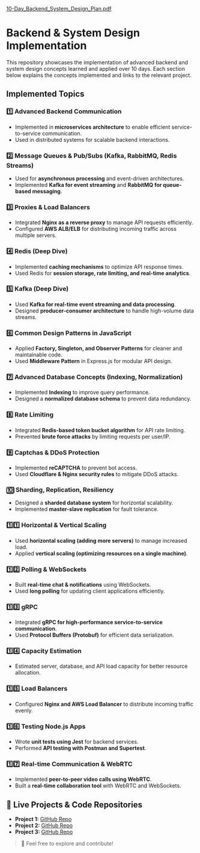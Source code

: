 [10-Day_Backend_System_Design_Plan.pdf](https://github.com/user-attachments/files/19041949/10-Day_Backend_System_Design_Plan.pdf)


#  Backend & System Design Implementation

This repository showcases the implementation of advanced backend and system design concepts learned and applied over 10 days. Each section below explains the concepts implemented and links to the relevant project.

## Implemented Topics

### 1️⃣ Advanced Backend Communication
- Implemented in **microservices architecture** to enable efficient service-to-service communication.
- Used in distributed systems for scalable backend interactions.

### 2️⃣ Message Queues & Pub/Subs (Kafka, RabbitMQ, Redis Streams)
- Used for **asynchronous processing** and event-driven architectures.
- Implemented **Kafka for event streaming** and **RabbitMQ for queue-based messaging**.

### 3️⃣ Proxies & Load Balancers
- Integrated **Nginx as a reverse proxy** to manage API requests efficiently.
- Configured **AWS ALB/ELB** for distributing incoming traffic across multiple servers.

### 4️⃣ Redis (Deep Dive)
- Implemented **caching mechanisms** to optimize API response times.
- Used Redis for **session storage, rate limiting, and real-time analytics**.

### 5️⃣ Kafka (Deep Dive)
- Used **Kafka for real-time event streaming and data processing**.
- Designed **producer-consumer architecture** to handle high-volume data streams.

### 6️⃣ Common Design Patterns in JavaScript
- Applied **Factory, Singleton, and Observer Patterns** for cleaner and maintainable code.
- Used **Middleware Pattern** in Express.js for modular API design.

### 7️⃣ Advanced Database Concepts (Indexing, Normalization)
- Implemented **Indexing** to improve query performance.
- Designed a **normalized database schema** to prevent data redundancy.

### 8️⃣ Rate Limiting
- Integrated **Redis-based token bucket algorithm** for API rate limiting.
- Prevented **brute force attacks** by limiting requests per user/IP.

### 9️⃣ Captchas & DDoS Protection
- Implemented **reCAPTCHA** to prevent bot access.
- Used **Cloudflare & Nginx security rules** to mitigate DDoS attacks.

### 🔟 Sharding, Replication, Resiliency
- Designed a **sharded database system** for horizontal scalability.
- Implemented **master-slave replication** for fault tolerance.

### 1️⃣1️⃣ Horizontal & Vertical Scaling
- Used **horizontal scaling (adding more servers)** to manage increased load.
- Applied **vertical scaling (optimizing resources on a single machine)**.

### 1️⃣2️⃣ Polling & WebSockets
- Built **real-time chat & notifications** using WebSockets.
- Used **long polling** for updating client applications efficiently.

### 1️⃣3️⃣ gRPC
- Integrated **gRPC for high-performance service-to-service communication**.
- Used **Protocol Buffers (Protobuf)** for efficient data serialization.

### 1️⃣4️⃣ Capacity Estimation
- Estimated server, database, and API load capacity for better resource allocation.

### 1️⃣5️⃣ Load Balancers
- Configured **Nginx and AWS Load Balancer** to distribute incoming traffic evenly.

### 1️⃣6️⃣ Testing Node.js Apps
- Wrote **unit tests using Jest** for backend services.
- Performed **API testing with Postman and Supertest**.

### 1️⃣7️⃣ Real-time Communication & WebRTC
- Implemented **peer-to-peer video calls using WebRTC**.
- Built a **real-time collaboration tool** with WebRTC and WebSockets.

## 🚀 Live Projects & Code Repositories
- **Project 1:** [GitHub Repo](#)
- **Project 2:** [GitHub Repo](#)
- **Project 3:** [GitHub Repo](#)

> 🔗 Feel free to explore and contribute!

